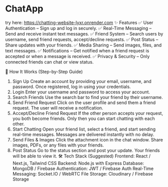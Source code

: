 # ChatApp
try here: https://chatting-website-lyxr.onrender.com
✨ Features
✅ User Authentication – Sign up and log in securely.
✅ Real-Time Messaging – Send and receive instant text messages.
✅ Friend System – Search users by username, send friend requests, accept/decline requests.
✅ Post Status – Share updates with your friends.
✅ Media Sharing – Send images, files, and text messages.
✅ Notifications – Get notified when a friend request is accepted or when a message is received.
✅ Privacy & Security – Only connected friends can chat or view status.

🚀 How It Works (Step-by-Step Guide)
1. Sign Up
Create an account by providing your email, username, and password.
Once registered, log in using your credentials.
2. Login
Enter your username and password to access your account.
3. Search Friends
Use the search bar to find your friend by their username.
4. Send Friend Request
Click on the user profile and send them a friend request.
The user will receive a notification.
5. Accept/Decline Friend Request
If the other person accepts your request, you both become friends.
Only then you can start chatting with each other.
6. Start Chatting
Open your friend list, select a friend, and start sending real-time messages.
Messages are delivered instantly with no delay.
7. Send Files & Images
Click the attachment icon in the chat window.
Share images, PDFs, or any files with your friends.
8. Post Status
Go to the status section and post your update.
Your friends will be able to view it.
🛠️ Tech Stack (Suggested)
Frontend: React / Next.js, Tailwind CSS
Backend: Node.js with Express
Database: MongoDB / Firebase
Authentication: JWT / Firebase Auth
Real-Time Messaging: Socket.IO / WebRTC
File Storage: Cloudinary / Firebase Storage
